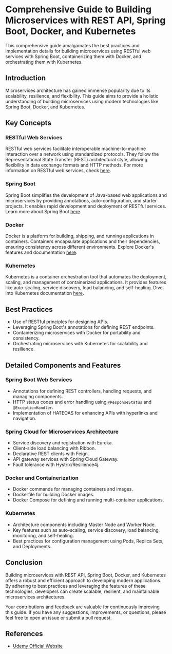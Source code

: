 # Comprehensive Guide to Building Microservices with REST API, Spring Boot, Docker, and Kubernetes

This comprehensive guide amalgamates the best practices and implementation details for building microservices using RESTful web services with Spring Boot, containerizing them with Docker, and orchestrating them with Kubernetes.

## Introduction

Microservices architecture has gained immense popularity due to its scalability, resilience, and flexibility. This guide aims to provide a holistic understanding of building microservices using modern technologies like Spring Boot, Docker, and Kubernetes.

## Key Concepts

### RESTful Web Services

RESTful web services facilitate interoperable machine-to-machine interaction over a network using standardized protocols. They follow the Representational State Transfer (REST) architectural style, allowing flexibility in data exchange formats and HTTP methods. For more information on RESTful web services, check [here](https://restfulapi.net/).

### Spring Boot

Spring Boot simplifies the development of Java-based web applications and microservices by providing annotations, auto-configuration, and starter projects. It enables rapid development and deployment of RESTful services. Learn more about Spring Boot [here](https://spring.io/projects/spring-boot).

### Docker

Docker is a platform for building, shipping, and running applications in containers. Containers encapsulate applications and their dependencies, ensuring consistency across different environments. Explore Docker's features and documentation [here](https://www.docker.com/).

### Kubernetes

Kubernetes is a container orchestration tool that automates the deployment, scaling, and management of containerized applications. It provides features like auto-scaling, service discovery, load balancing, and self-healing. Dive into Kubernetes documentation [here](https://kubernetes.io/docs/home/).

## Best Practices

- Use of RESTful principles for designing APIs.
- Leveraging Spring Boot's annotations for defining REST endpoints.
- Containerizing microservices with Docker for portability and consistency.
- Orchestrating microservices with Kubernetes for scalability and resilience.

## Detailed Components and Features

### Spring Boot Web Services

- Annotations for defining REST controllers, handling requests, and managing components.
- HTTP status codes and error handling using `@ResponseStatus` and `@ExceptionHandler`.
- Implementation of HATEOAS for enhancing APIs with hyperlinks and navigation.

### Spring Cloud for Microservices Architecture

- Service discovery and registration with Eureka.
- Client-side load balancing with Ribbon.
- Declarative REST clients with Feign.
- API gateway services with Spring Cloud Gateway.
- Fault tolerance with Hystrix/Resilience4j.

### Docker and Containerization

- Docker commands for managing containers and images.
- Dockerfile for building Docker images.
- Docker Compose for defining and running multi-container applications.

### Kubernetes

- Architecture components including Master Node and Worker Node.
- Key features such as auto-scaling, service discovery, load balancing, monitoring, and self-healing.
- Best practices for configuration management using Pods, Replica Sets, and Deployments.

## Conclusion

Building microservices with REST API, Spring Boot, Docker, and Kubernetes offers a robust and efficient approach to developing modern applications. By adhering to best practices and leveraging the features of these technologies, developers can create scalable, resilient, and maintainable microservices architectures.

Your contributions and feedback are valuable for continuously improving this guide. If you have any suggestions, improvements, or questions, please feel free to open an issue or submit a pull request.

## References
- [Udemy Official Website](https://www.udemy.com/topic/microservices/)
